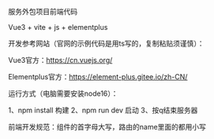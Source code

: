 服务外包项目前端代码

Vue3 + vite + js + elementplus

开发参考网站（官网的示例代码是用ts写的，复制粘贴须谨慎）：

Vue3官方：https://cn.vuejs.org/ 

Elementplus官方：https://element-plus.gitee.io/zh-CN/


运行方式（电脑需要安装node16）：

1、npm install 构建
2、npm run dev 启动
3、按q结束服务器

前端开发规范：组件的首字母大写，路由的name里面的都用小写
